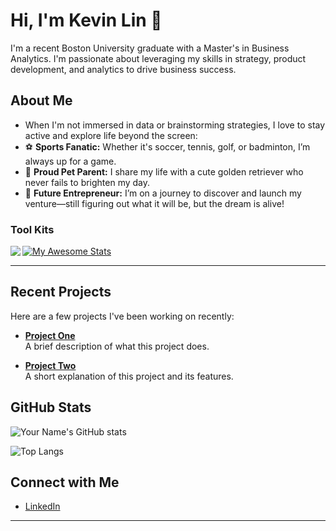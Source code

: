 <!--
  Hi there! I'm Kevin Lin.
-->

# Hi, I'm Kevin Lin 👋

I'm a recent Boston University graduate with a Master's in Business Analytics. I'm passionate about leveraging my skills in strategy, product development, and analytics to drive business success.

## About Me
- When I'm not immersed in data or brainstorming strategies, I love to stay active and explore life beyond the screen:
- ⚽ **Sports Fanatic:** Whether it's soccer, tennis, golf, or badminton, I’m always up for a game.
- 🐾 **Proud Pet Parent:** I share my life with a cute golden retriever who never fails to brighten my day.
- 🚀 **Future Entrepreneur:** I’m on a journey to discover and launch my venture—still figuring out what it will be, but the dream is alive!


### Tool Kits  
<img align="left" src="https://github-readme-stats.vercel.app/api/top-langs/?username=pengrulin&theme=" />  

[![My Awesome Stats](https://awesome-github-stats.azurewebsites.net/user-stats/pengrulin?cardType=github&theme=flag-brazil)](https://git.io/awesome-stats-card)  


---

## Recent Projects

Here are a few projects I've been working on recently:

- **[Project One](https://github.com/yourusername/project-one)**  
  A brief description of what this project does.

- **[Project Two](https://github.com/yourusername/project-two)**  
  A short explanation of this project and its features.

<!-- Add more projects as needed -->

## GitHub Stats

![Your Name's GitHub stats](https://github-readme-stats.vercel.app/api?username=pengrulin&show_icons=true&theme=radical)

<!-- Optionally add more widgets, like top languages or streak stats -->
![Top Langs](https://github-readme-stats.vercel.app/api/top-langs/?username=pengrulin&layout=compact&theme=radical)

## Connect with Me

- [LinkedIn](https://www.linkedin.com/in/pengru-lin)

---

